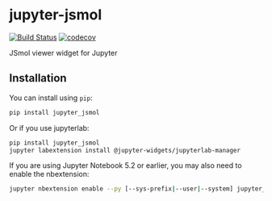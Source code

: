 
# jupyter-jsmol

[![Build Status](https://travis-ci.org/fekad/jupyter-jsmol.svg?branch=master)](https://travis-ci.org/fekad/jupyter_jsmol)
[![codecov](https://codecov.io/gh/fekad/jupyter-jsmol/branch/master/graph/badge.svg)](https://codecov.io/gh/fekad/jupyter-jsmol)


JSmol viewer widget for Jupyter

## Installation

You can install using `pip`:

```bash
pip install jupyter_jsmol
```

Or if you use jupyterlab:

```bash
pip install jupyter_jsmol
jupyter labextension install @jupyter-widgets/jupyterlab-manager
```

If you are using Jupyter Notebook 5.2 or earlier, you may also need to enable
the nbextension:
```bash
jupyter nbextension enable --py [--sys-prefix|--user|--system] jupyter_jsmol
```
